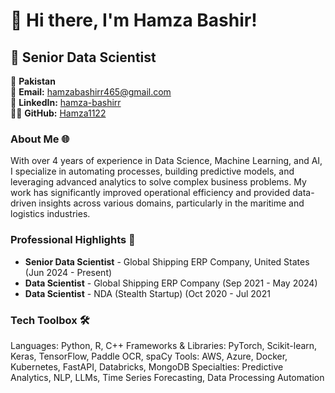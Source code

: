 # 👋 Hi there, I'm Hamza Bashir!
## 🚀 Senior Data Scientist 
📍 **Pakistan**  
📧 **Email:** [hamzabashirr465@gmail.com](mailto:hamzabashirr465@gmail.com)  
🔗 **LinkedIn:** [hamza-bashirr](https://www.linkedin.com/in/hamza-bashirr/)  
👨‍💻 **GitHub:** [Hamza1122](https://github.com/Hamza1122)

### About Me 🌐
With over 4 years of experience in Data Science, Machine Learning, and AI, I specialize in automating processes, building predictive models, and leveraging advanced analytics to solve complex business problems. My work has significantly improved operational efficiency and provided data-driven insights across various domains, particularly in the maritime and logistics industries.


### Professional Highlights 🌟
- **Senior Data Scientist** - Global Shipping ERP Company, United States (Jun 2024 - Present)
- **Data Scientist** - Global Shipping ERP Company (Sep 2021 - May 2024)
- **Data Scientist** - NDA (Stealth Startup) (Oct 2020 - Jul 2021

### Tech Toolbox 🛠️
Languages: Python, R, C++
Frameworks & Libraries: PyTorch, Scikit-learn, Keras, TensorFlow, Paddle OCR, spaCy
Tools: AWS, Azure, Docker, Kubernetes, FastAPI, Databricks, MongoDB
Specialties: Predictive Analytics, NLP, LLMs, Time Series Forecasting, Data Processing Automation
<!--
**Hamza1122/Hamza1122** is a ✨ _special_ ✨ repository because its `README.md` (this file) appears on your GitHub profile.

Here are some ideas to get you started:

- 🔭 I’m currently working on ...
- 🌱 I’m currently learning ...
- 👯 I’m looking to collaborate on ...
- 🤔 I’m looking for help with ...
- 💬 Ask me about ...
- 📫 How to reach me: ...
- 😄 Pronouns: ...
- ⚡ Fun fact: ...
-->
